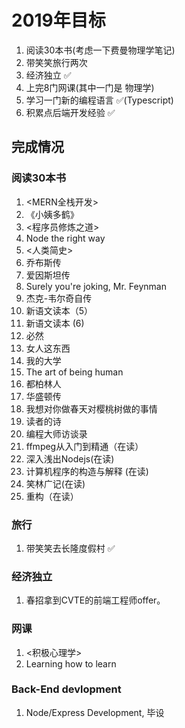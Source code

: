 # 2019年目标

1. 阅读30本书(考虑一下费曼物理学笔记)
2. 带笑笑旅行两次
3. 经济独立     ✅
4. 上完8门网课(其中一门是 物理学)
5. 学习一门新的编程语言  ✅(Typescript)
6. 积累点后端开发经验   ✅

## 完成情况

### 阅读30本书

1. <MERN全栈开发>
2. 《小姨多鹤》
3. <程序员修炼之道>
4. Node the right way
5. <人类简史>
6. 乔布斯传
7. 爱因斯坦传
8. Surely you're joking, Mr. Feynman
9. 杰克-韦尔奇自传
10. 新语文读本（5）
11. 新语文读本 (6)
12. 必然
13. 女人这东西
14. 我的大学
15. The art of being human
16. 都柏林人
17. 华盛顿传
18. 我想对你做春天对樱桃树做的事情
19. 读者的诗
20. 编程大师访谈录
21. ffmpeg从入门到精通（在读）
22. 深入浅出Nodejs(在读)
23. 计算机程序的构造与解释 (在读)
24. 笑林广记(在读)
25. 重构（在读）

### 旅行

1. 带笑笑去长隆度假村 ✅

### 经济独立

1. 春招拿到CVTE的前端工程师offer。

### 网课

1. <积极心理学>
2. Learning how to learn

### Back-End devlopment

1. Node/Express Development, 毕设
